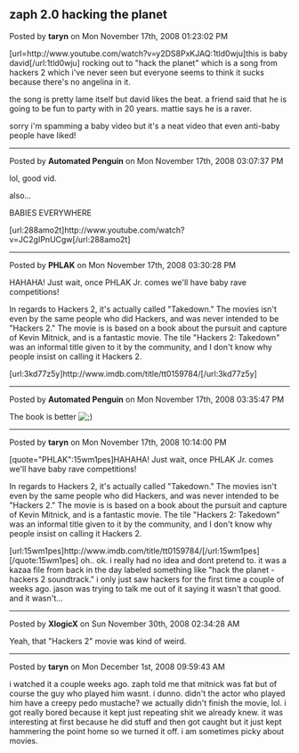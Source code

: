 ## zaph 2.0 hacking the planet
Posted by **taryn** on Mon November 17th, 2008 01:23:02 PM

[url=http&#58;//www&#46;youtube&#46;com/watch?v=y2DS8PxKJAQ:1tld0wju]this is baby david[/url:1tld0wju] rocking out to &quot;hack the planet&quot; which is a song from hackers 2 which i've never seen but everyone seems to think it sucks because there's no angelina in it.

the song is pretty lame itself but david likes the beat. a friend said that he is going to be fun to party with in 20 years. mattie says he is a raver.

sorry i'm spamming a baby video but it's a neat video that even anti-baby people have liked!

--------------------------------------------------------------------------------

Posted by **Automated Penguin** on Mon November 17th, 2008 03:07:37 PM

lol, good vid.

also...

BABIES EVERYWHERE 

[url:288amo2t]http&#58;//www&#46;youtube&#46;com/watch?v=JC2gIPnUCgw[/url:288amo2t]

--------------------------------------------------------------------------------

Posted by **PHLAK** on Mon November 17th, 2008 03:30:28 PM

HAHAHA!  Just wait, once PHLAK Jr. comes we'll have baby rave competitions!

In regards to Hackers 2, it's actually called &quot;Takedown.&quot;  The movies isn't even by the same people who did Hackers, and was never intended to be &quot;Hackers 2.&quot;  The movie is is based on a book about the pursuit and capture of Kevin Mitnick, and is a fantastic movie.  The tile &quot;Hackers 2: Takedown&quot; was an informal title given to it by the community, and I don't know why people insist on calling it Hackers 2.

[url:3kd77z5y]http&#58;//www&#46;imdb&#46;com/title/tt0159784/[/url:3kd77z5y]

--------------------------------------------------------------------------------

Posted by **Automated Penguin** on Mon November 17th, 2008 03:35:47 PM

The book is better  <!-- s;) --><img src="{SMILIES_PATH}/icon_e_wink.gif" alt=";)" title="Wink" /><!-- s;) -->

--------------------------------------------------------------------------------

Posted by **taryn** on Mon November 17th, 2008 10:14:00 PM

[quote=&quot;PHLAK&quot;:15wm1pes]HAHAHA!  Just wait, once PHLAK Jr. comes we'll have baby rave competitions!

In regards to Hackers 2, it's actually called &quot;Takedown.&quot;  The movies isn't even by the same people who did Hackers, and was never intended to be &quot;Hackers 2.&quot;  The movie is is based on a book about the pursuit and capture of Kevin Mitnick, and is a fantastic movie.  The tile &quot;Hackers 2: Takedown&quot; was an informal title given to it by the community, and I don't know why people insist on calling it Hackers 2.

[url:15wm1pes]http&#58;//www&#46;imdb&#46;com/title/tt0159784/[/url:15wm1pes][/quote:15wm1pes]
oh.. ok. i really had no idea and dont pretend to. it was a kazaa file from back in the day labeled something like &quot;hack the planet - hackers 2 soundtrack.&quot; i only just saw hackers for the first time a couple of weeks ago. jason was trying to talk me out of it saying it wasn't that good. and it wasn't...

--------------------------------------------------------------------------------

Posted by **XlogicX** on Sun November 30th, 2008 02:34:28 AM

Yeah, that &quot;Hackers 2&quot; movie was kind of weird.

--------------------------------------------------------------------------------

Posted by **taryn** on Mon December 1st, 2008 09:59:43 AM

i watched it a couple weeks ago. zaph told me that mitnick was fat but of course the guy who played him wasnt. i dunno. didn't the actor who played him have a creepy pedo mustache? we actually didn't finish the movie, lol. i got really bored because it kept just repeating shit we already knew. it was interesting at first because he did stuff and then got caught but it just kept hammering the point home so we turned it off. i am sometimes picky about movies.
